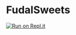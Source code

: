 # FudalSweets
[![Run on Repl.it](https://repl.it/badge/github/EmjaiX/FudalSweets)](https://repl.it/github/EmjaiX/FudalSweets)